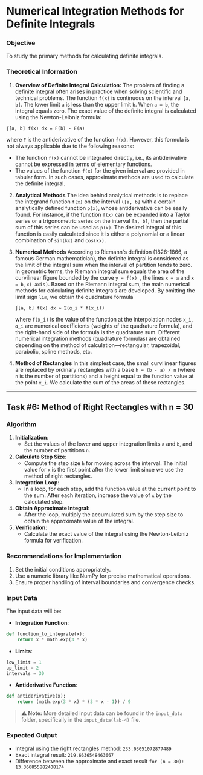 # Numerical Integration Methods for Definite Integrals

### Objective
To study the primary methods for calculating definite integrals.

### Theoretical Information

1. **Overview of Definite Integral Calculation:**
The problem of finding a definite integral often arises in practice when solving scientific and technical problems. The function ```f(x)``` is continuous on the interval ```[a, b]```. The lower limit ```a``` is less than the upper limit ```b```. When ```a = b```, the integral equals zero. The exact value of the definite integral is calculated using the Newton-Leibniz formula:
```
∫[a, b] f(x) dx = F(b) - F(a)
```
where ```F``` is the antiderivative of the function ```f(x)```. However, this formula is not always applicable due to the following reasons:
- The function ```f(x)``` cannot be integrated directly, i.e., its antiderivative cannot be expressed in terms of elementary functions.
- The values of the function ```f(x)``` for the given interval are provided in tabular form. In such cases, approximate methods are used to calculate the definite integral.

2. **Analytical Methods**
The idea behind analytical methods is to replace the integrand function ```f(x)``` on the interval ```([a, b]``` with a certain analytically defined function ```p(x)```, whose antiderivative can be easily found. For instance, if the function ```f(x)``` can be expanded into a Taylor series or a trigonometric series on the interval ```[a, b]```, then the partial sum of this series can be used as ```p(x)```. The desired integral of this function is easily calculated since it is either a polynomial or a linear combination of ```sin(kx)``` and ```cos(kx)```.

3. **Numerical Methods**
According to Riemann's definition (1826-1866, a famous German mathematician), the definite integral is considered as the limit of the integral sum when the interval of partition tends to zero. In geometric terms, the Riemann integral sum equals the area of the curvilinear figure bounded by the curve ```y = f(x) ```, the lines ```x = a``` and ```x = b```, ```x(-axis)```. Based on the Riemann integral sum, the main numerical methods for calculating definite integrals are developed. By omitting the limit sign ```lim```, we obtain the quadrature formula
    ```
    ∫[a, b] f(x) dx ≈ Σ(α_i * f(x_i))
    ```
    where ```f(x_i)``` is the value of the function at the interpolation nodes ```x_i```, ```α_i``` are numerical coefficients (weights of the quadrature formula), and the right-hand side of the formula is the quadrature sum. Different numerical integration methods (quadrature formulas) are obtained depending on the method of calculation—rectangular, trapezoidal, parabolic, spline methods, etc.

4. **Method of Rectangles**
In this simplest case, the small curvilinear figures are replaced by ordinary rectangles with a base ```h = (b - a) / n``` (where ```n``` is the number of partitions) and a height equal to the function value at the point ```x_i```. We calculate the sum of the areas of these rectangles.

---
## Task #6: Method of Right Rectangles with n = 30

### Algorithm

1. **Initialization**: 
    - Set the values of the lower and upper integration limits ```a``` and ```b```, and the number of partitions ```n```.
2. **Calculate Step Size**: 
    - Compute the step size ```h``` for moving across the interval. The initial value for ```x``` is the first point after the lower limit since we use the method of right rectangles.
3. **Integration Loop**: 
    - In a loop, for each step, add the function value at the current point to the sum. After each iteration, increase the value of ```x``` by the calculated step.
4. **Obtain Approximate Integral**: 
    - After the loop, multiply the accumulated sum by the step size to obtain the approximate value of the integral.
5. **Verification**: 
    - Calculate the exact value of the integral using the Newton-Leibniz formula for verification.

### Recommendations for Implementation
1. Set the initial conditions appropriately.
2. Use a numeric library like NumPy for precise mathematical operations.
3. Ensure proper handling of interval boundaries and convergence checks.

### Input Data
The input data will be:
- **Integration Function**:
```python
def function_to_integrate(x):
    return x * math.exp(3 * x)
```
- **Limits**:
```python
low_limit = 1
up_limit = 2
intervals = 30
```
- **Antiderivative Function**:
```python
def antiderivative(x):
    return (math.exp(3 * x) * (3 * x - 1)) / 9
```
> **⚠️ Note:** More detailed input data can be found in the `input_data` folder, specifically in the `input_data(lab-4)` file.

### Expected Output
- Integral using the right rectangles method: ```233.03051072877489```
- Exact integral result: ```219.6636548463667```
- Difference between the approximate and exact result ```for (n = 30): 13.366855882408174```
